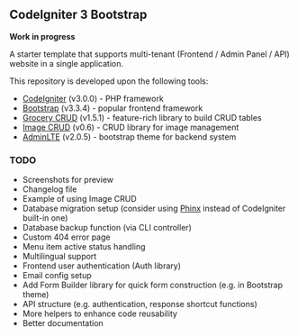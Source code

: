 ## CodeIgniter 3 Bootstrap 

**Work in progress**

A starter template that supports multi-tenant (Frontend / Admin Panel / API) website in a single application.

This repository is developed upon the following tools: 
* [CodeIgniter](http://www.codeigniter.com/) (v3.0.0) - PHP framework
* [Bootstrap](http://getbootstrap.com/) (v3.3.4) - popular frontend framework
* [Grocery CRUD](http://www.grocerycrud.com/) (v1.5.1) - feature-rich library to build CRUD tables
* [Image CRUD](http://www.grocerycrud.com/image-crud) (v0.6) - CRUD library for image management
* [AdminLTE](https://github.com/almasaeed2010/AdminLTE) (v2.0.5) - bootstrap theme for backend system


### TODO

* Screenshots for preview
* Changelog file
* Example of using Image CRUD
* Database migration setup (consider using [Phinx](https://phinx.org/) instead of CodeIgniter built-in one)
* Database backup function (via CLI controller)
* Custom 404 error page
* Menu item active status handling
* Multilingual support
* Frontend user authentication (Auth library)
* Email config setup
* Add Form Builder library for quick form construction (e.g. in Bootstrap theme)
* API structure (e.g. authentication, response shortcut functions)
* More helpers to enhance code reusability
* Better documentation
